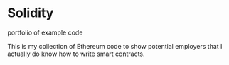 # Solidity
portfolio of example code

This is my collection of Ethereum code to show potential employers that I actually do know how to write smart contracts.
